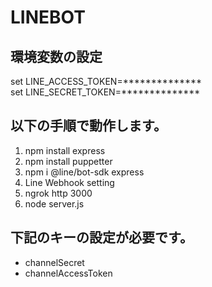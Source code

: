 # LINEBOT

## 環境変数の設定
set LINE_ACCESS_TOKEN=**************  
set LINE_SECRET_TOKEN=**************  

## 以下の手順で動作します。

1. npm install express
1. npm install puppetter
1. npm i @line/bot-sdk express
1. Line Webhook setting
1. ngrok http 3000
1. node server.js

## 下記のキーの設定が必要です。
* channelSecret
* channelAccessToken
